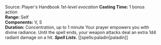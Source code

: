 Source: Player's Handbook
*1st-level evocation*
**Casting Time:** 1 bonus action  
**Range:** Self  
**Components:** V, S  
**Duration:** Concentration, up to 1 minute
Your prayer empowers you with divine radiance. Until the spell ends, your weapon attacks deal an extra 1d4 radiant damage on a hit.
***Spell Lists.*** [[spells:paladin|paladin]]